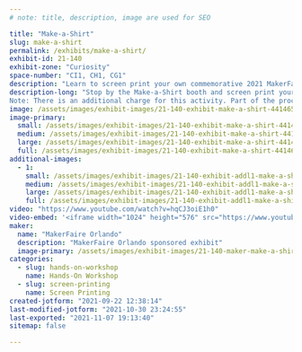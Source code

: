 ```yaml
---
# note: title, description, image are used for SEO

title: "Make-a-Shirt"
slug: make-a-shirt
permalink: /exhibits/make-a-shirt/
exhibit-id: 21-140
exhibit-zone: "Curiosity"
space-number: "CI1, CH1, CG1"
description: "Learn to screen print your own commemorative 2021 MakerFaire Orlando T-Shirt! "
description-long: "Stop by the Make-a-Shirt booth and screen print your own 2021 MakerFaire Orlando T-Shirt. Multiple T-Shirt sizes will be available. 
Note: There is an additional charge for this activity. Part of the proceeds from this activity will benefit the FIRST Robotics club that is running the exhibit. "
image: /assets/images/exhibit-images/21-140-exhibit-make-a-shirt-44146511740-31ec93a93a-c-large.jpg
image-primary: 
  small: /assets/images/exhibit-images/21-140-exhibit-make-a-shirt-44146511740-31ec93a93a-c-small.jpg
  medium: /assets/images/exhibit-images/21-140-exhibit-make-a-shirt-44146511740-31ec93a93a-c-medium.jpg
  large: /assets/images/exhibit-images/21-140-exhibit-make-a-shirt-44146511740-31ec93a93a-c-large.jpg
  full: /assets/images/exhibit-images/21-140-exhibit-make-a-shirt-44146511740-31ec93a93a-c-full.jpg
additional-images: 
  - 1:
    small: /assets/images/exhibit-images/21-140-exhibit-addl1-make-a-shirt-31024057647-0f8656d529-c-small.jpg
    medium: /assets/images/exhibit-images/21-140-exhibit-addl1-make-a-shirt-31024057647-0f8656d529-c-medium.jpg
    large: /assets/images/exhibit-images/21-140-exhibit-addl1-make-a-shirt-31024057647-0f8656d529-c-large.jpg
    full: /assets/images/exhibit-images/21-140-exhibit-addl1-make-a-shirt-31024057647-0f8656d529-c-full.jpg
video: "https://www.youtube.com/watch?v=hqCJ3oiE1h0"
video-embed: '<iframe width="1024" height="576" src="https://www.youtube.com/embed/hqCJ3oiE1h0?feature=oembed" frameborder="0" allow="accelerometer; autoplay; clipboard-write; encrypted-media; gyroscope; picture-in-picture" allowfullscreen></iframe>'
maker: 
  name: "MakerFaire Orlando"
  description: "MakerFaire Orlando sponsored exhibit"
  image-primary: /assets/images/exhibit-images/21-140-maker-make-a-shirt-download-medium.png
categories: 
  - slug: hands-on-workshop
    name: Hands-On Workshop
  - slug: screen-printing
    name: Screen Printing
created-jotform: "2021-09-22 12:38:14"
last-modified-jotform: "2021-10-30 23:24:55"
last-exported: "2021-11-07 19:13:40"
sitemap: false

---
```


